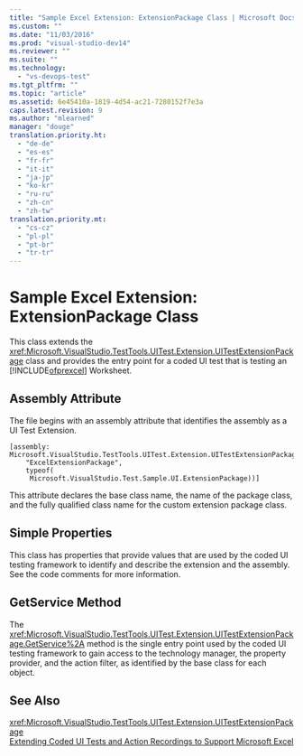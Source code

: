 ```yaml
---
title: "Sample Excel Extension: ExtensionPackage Class | Microsoft Docs"
ms.custom: ""
ms.date: "11/03/2016"
ms.prod: "visual-studio-dev14"
ms.reviewer: ""
ms.suite: ""
ms.technology: 
  - "vs-devops-test"
ms.tgt_pltfrm: ""
ms.topic: "article"
ms.assetid: 6e45410a-1819-4d54-ac21-7280152f7e3a
caps.latest.revision: 9
ms.author: "mlearned"
manager: "douge"
translation.priority.ht: 
  - "de-de"
  - "es-es"
  - "fr-fr"
  - "it-it"
  - "ja-jp"
  - "ko-kr"
  - "ru-ru"
  - "zh-cn"
  - "zh-tw"
translation.priority.mt: 
  - "cs-cz"
  - "pl-pl"
  - "pt-br"
  - "tr-tr"
---
```

# Sample Excel Extension: ExtensionPackage Class
This class extends the <xref:Microsoft.VisualStudio.TestTools.UITest.Extension.UITestExtensionPackage> class and provides the entry point for a coded UI test that is testing an [!INCLUDE[ofprexcel](../test/includes/ofprexcel_md.md)] Worksheet.  
  
## Assembly Attribute  
 The file begins with an assembly attribute that identifies the assembly as a UI Test Extension.  
  
```  
[assembly: Microsoft.VisualStudio.TestTools.UITest.Extension.UITestExtensionPackage(  
    "ExcelExtensionPackage",  
    typeof(  
     Microsoft.VisualStudio.Test.Sample.UI.ExtensionPackage))]  
```  
  
 This attribute declares the base class name, the name of the package class, and the fully qualified class name for the custom extension package class.  
  
## Simple Properties  
 This class has properties that provide values that are used by the coded UI testing framework to identify and describe the extension and the assembly. See the code comments for more information.  
  
## GetService Method  
 The <xref:Microsoft.VisualStudio.TestTools.UITest.Extension.UITestExtensionPackage.GetService%2A> method is the single entry point used by the coded UI testing framework to gain access to the technology manager, the property provider, and the action filter, as identified by the base class for each object.  
  
## See Also  
 <xref:Microsoft.VisualStudio.TestTools.UITest.Extension.UITestExtensionPackage>   
 [Extending Coded UI Tests and Action Recordings to Support Microsoft Excel](../test/extending-coded-ui-tests-and-action-recordings-to-support-microsoft-excel.md)